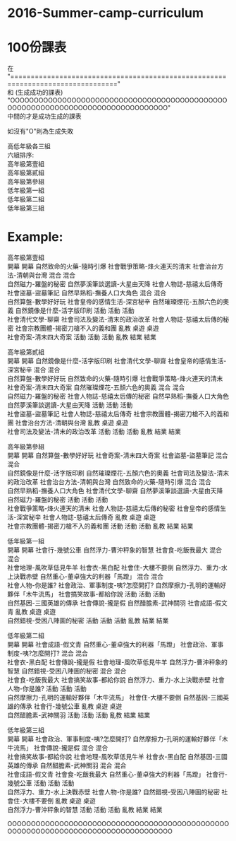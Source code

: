 # 2016-Summer-camp-curriculum

100份課表
================================================================================
在  
"================================================================================"  
和                           (生成成功的課表)  
"OOOOOOOOOOOOOOOOOOOOOOOOOOOOOOOOOOOOOOOOOOOOOOOOOOOOOOOOOOOOOOOOOOOOOOOOOOOOOOOO"  
中間的才是成功生成的課表  

如沒有"O"則為生成失敗  

高低年級各三組  
六組排序:  
高年級第壹組  
高年級第貳組  
高年級第參組  
低年級第一組  
低年級第二組  
低年級第三組  


Example:  
==================================================================================
高年級第壹組  
開幕 開幕 自然致命的火藥-隨時引爆 社會戰爭策略-烽火連天的清末 社會治台方法-清朝與台灣 混合 混合   
自然磁力-羅盤的秘密 自然夢溪筆談選讀-大星由天降 社會人物誌-慈禧太后傳奇 社會盜墓-盜墓筆記 自然早熟稻-撫養人口大角色 混合 混合   
自然算盤-數學好好玩 社會皇帝的感情生活-深宮秘辛 自然璀璨煙花-五顏六色的奧義 自然鏡像是什麼-活字版印刷 活動 活動 活動   
社會清代文學-聊齋 社會司法及變法-清末的政治改革 社會人物誌-慈禧太后傳的秘密 社會宗教團體-揭密刀槍不入的義和團 亂教 桌遊 桌遊   
社會奇案-清末四大奇案 活動 活動 活動 亂教 結業 結業   
  
高年級第貳組  
開幕 開幕 自然鏡像是什麼-活字版印刷 社會清代文學-聊齋 社會皇帝的感情生活-深宮秘辛 混合 混合   
自然算盤-數學好好玩 自然致命的火藥-隨時引爆 社會戰爭策略-烽火連天的清末 社會奇案-清末四大奇案 自然璀璨煙花-五顏六色的奧義 混合 混合   
自然磁力-羅盤的秘密 社會人物誌-慈禧太后傳的秘密 自然早熟稻-撫養人口大角色 自然夢溪筆談選讀-大星由天降 活動 活動 活動   
社會盜墓-盜墓筆記 社會人物誌-慈禧太后傳奇 社會宗教團體-揭密刀槍不入的義和團 社會治台方法-清朝與台灣 亂教 桌遊 桌遊   
社會司法及變法-清末的政治改革 活動 活動 活動 亂教 結業 結業   
  
高年級第參組  
開幕 開幕 自然算盤-數學好好玩 社會奇案-清末四大奇案 社會盜墓-盜墓筆記 混合 混合   
自然鏡像是什麼-活字版印刷 自然璀璨煙花-五顏六色的奧義 社會司法及變法-清末的政治改革 社會治台方法-清朝與台灣 自然致命的火藥-隨時引爆 混合 混合   
自然早熟稻-撫養人口大角色 社會清代文學-聊齋 自然夢溪筆談選讀-大星由天降 自然磁力-羅盤的秘密 活動 活動 活動   
社會戰爭策略-烽火連天的清末 社會人物誌-慈禧太后傳的秘密 社會皇帝的感情生活-深宮秘辛 社會人物誌-慈禧太后傳奇 亂教 桌遊 桌遊   
社會宗教團體-揭密刀槍不入的義和團 活動 活動 活動 亂教 結業 結業   
  
低年級第一組  
開幕 開幕 社會行-幾號公車 自然浮力-曹沖秤象的智慧 社會食-吃飯我最大 混合 混合   
社會地理-風吹草低見牛羊 社會衣-黑白配 社會住-大樓不要倒 自然浮力、重力-水上決戰赤壁 自然重心-董卓強大的利器「馬蹬」 混合 混合   
社會人物-你是誰? 社會政治、軍事制度-咦?怎麼開打? 自然摩擦力-孔明的運輸好夥伴「木牛流馬」 社會搞笑故事-都給你說 活動 活動 活動   
自然基因-三國英雄的傳承 社會傳說-攏是假 自然醋膽素-武神關羽 社會成語-假文青 亂教 桌遊 桌遊   
自然錯視-受困八陣圖的秘密 活動 活動 活動 亂教 結業 結業   
  
低年級第二組  
開幕 開幕 社會成語-假文青 自然重心-董卓強大的利器「馬蹬」 社會政治、軍事制度-咦?怎麼開打? 混合 混合   
社會衣-黑白配 社會傳說-攏是假 社會地理-風吹草低見牛羊 自然浮力-曹沖秤象的智慧 自然錯視-受困八陣圖的秘密 混合 混合   
社會食-吃飯我最大 社會搞笑故事-都給你說 自然浮力、重力-水上決戰赤壁 社會人物-你是誰? 活動 活動 活動   
自然摩擦力-孔明的運輸好夥伴「木牛流馬」 社會住-大樓不要倒 自然基因-三國英雄的傳承 社會行-幾號公車 亂教 桌遊 桌遊   
自然醋膽素-武神關羽 活動 活動 活動 亂教 結業 結業   
  
低年級第三組  
開幕 開幕 社會政治、軍事制度-咦?怎麼開打? 自然摩擦力-孔明的運輸好夥伴「木牛流馬」 社會傳說-攏是假 混合 混合   
社會搞笑故事-都給你說 社會地理-風吹草低見牛羊 社會衣-黑白配 自然基因-三國英雄的傳承 自然醋膽素-武神關羽 混合 混合   
社會成語-假文青 社會食-吃飯我最大 自然重心-董卓強大的利器「馬蹬」 社會行-幾號公車 活動 活動 活動   
自然浮力、重力-水上決戰赤壁 社會人物-你是誰? 自然錯視-受困八陣圖的秘密 社會住-大樓不要倒 亂教 桌遊 桌遊   
自然浮力-曹沖秤象的智慧 活動 活動 活動 亂教 結業 結業   
  
OOOOOOOOOOOOOOOOOOOOOOOOOOOOOOOOOOOOOOOOOOOOOOOOOOOOOOOOOOOOOOOOOOOOOOOOOOOOOOOOOO  
  
